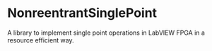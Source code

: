 # NonreentrantSinglePoint
A library to implement single point operations in LabVIEW FPGA in a resource efficient way.